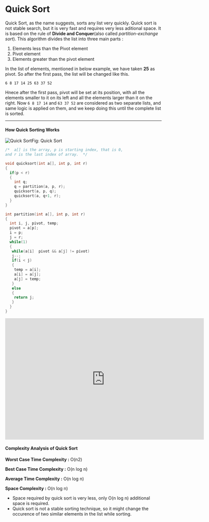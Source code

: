 # Quick Sort        

Quick Sort, as the name suggests, sorts any list very  quickly. Quick sort is not stable search, but it is very fast and  requires very less aditional space. It is based on the rule of **Divide and Conquer**(also called *partition-exchange sort*). This algorithm divides the list into three main parts :

1. Elements less than the Pivot element
2. Pivot element
3. Elements greater than the pivot element

In the list of elements, mentioned in below example, we have taken **25** as pivot. So after the first pass, the list will be changed like this.

`6 8 17 14 25 63 37 52`

Hnece after the first pass, pivot will be set at its position, with  all the elements smaller to it on its left and all the elements larger  than it on the right. Now `6 8 17 14` and `63 37 52`  are considered as two separate lists, and same logic is applied on  them, and we keep doing this until the complete list is sorted.

------

#### How Quick Sorting Works

![Quick Sort](https://rawgit.com/sayef/tech/master/uploads/2015/12/quick-sort.png)Fig: Quick Sort

 

```c++
/*  a[] is the array, p is starting index, that is 0, 
and r is the last index of array.  */

void quicksort(int a[], int p, int r)    
{
  if(p < r)
  {
    int q;
    q = partition(a, p, r);
    quicksort(a, p, q);
    quicksort(a, q+1, r);
  }
}

int partition(int a[], int p, int r)
{
  int i, j, pivot, temp;
  pivot = a[p];
  i = p;
  j = r;
  while(1)
  {
   while(a[i]  pivot && a[j] != pivot)
   j--;
   if(i < j)
   {
    temp = a[i];
    a[i] = a[j];
    a[j] = temp;
   }
   else
   {
    return j;
   }
  }
}
```



<iframe class="youtube-player" type="text/html" src="http://www.youtube.com/embed/-7pzsM6gxgY?version=3&amp;rel=1&amp;fs=1&amp;autohide=2&amp;showsearch=0&amp;showinfo=1&amp;iv_load_policy=1&amp;wmode=transparent" allowfullscreen="true" style="border:0;" width="640" height="390"></iframe>

#### Complexity Analysis of Quick Sort

**Worst Case Time Complexity :** O(n2)

**Best Case Time Complexity :** O(n log n)

**Average Time Complexity :** O(n log n)

**Space Complexity :** O(n log n)

- Space required by quick sort is very less, only O(n log n) additional space is required.
- Quick sort is not a stable sorting technique, so it might change the  occurence of two similar elements in the list while sorting.